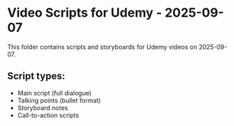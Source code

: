 # Video Scripts for Udemy - 2025-09-07

This folder contains scripts and storyboards for Udemy videos on 2025-09-07.

## Script types:
- Main script (full dialogue)
- Talking points (bullet format)
- Storyboard notes
- Call-to-action scripts
